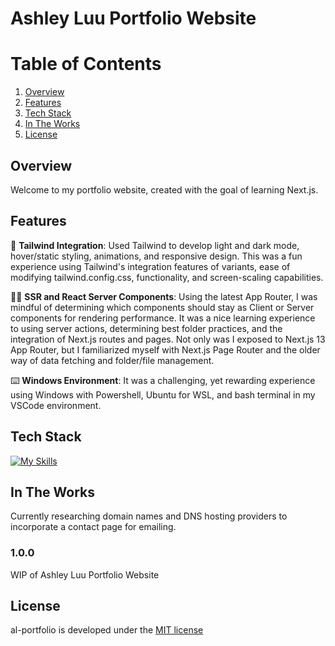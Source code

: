 # Ashley Luu Portfolio Website

# __Table of Contents__
1. [Overview](#overview)
2. [Features](#features)
3. [Tech Stack](#tech-stack)
4. [In The Works](#in-the-works)
5. [License](#license)

## Overview 

Welcome to my portfolio website, created with the goal of learning Next.js. 

## Features
🎨 **Tailwind Integration**: Used Tailwind to develop light and dark mode, hover/static styling, animations, and responsive design. This was a fun experience using Tailwind's integration features of variants, ease of modifying tailwind.config.css, functionality, and screen-scaling capabilities.
  
🏃💨 **SSR and React Server Components**: Using the latest App Router, I was mindful of determining which components should stay as Client or Server components for rendering performance. It was a nice learning experience to using server actions, determining best folder practices, and the integration of Next.js routes and pages. Not only was I exposed to Next.js 13 App Router, but I familiarized myself with Next.js Page Router and the older way of data fetching and folder/file management.
  
⌨️ **Windows Environment**: It was a challenging, yet rewarding experience using Windows with Powershell, Ubuntu for WSL, and bash terminal in my VSCode environment. 

## Tech Stack
[![My Skills](https://skillicons.dev/icons?i=js,react,nextjs,typescript,html,css,tailwind,nodejs,vercel,vscode,git,powershell,bash)](https://skillicons.dev)

## In The Works
Currently researching domain names and DNS hosting providers to incorporate a contact page for emailing.

### 1.0.0

WIP of Ashley Luu Portfolio Website

## License

al-portfolio is developed under the [MIT license](https://en.wikipedia.org/wiki/MIT_License)
